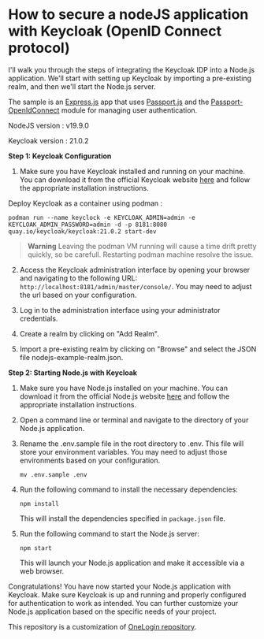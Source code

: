 # How to secure a nodeJS application with Keycloak (OpenID Connect protocol)

I'll walk you through the steps of integrating the Keycloak IDP into a Node.js application. 
We'll start with setting up Keycloak by importing a pre-existing realm, and then we'll start the Node.js server.

The sample is an [Express.js](https://expressjs.com/) app that uses
[Passport.js](http://www.passportjs.org/) and the [Passport-OpenIdConnect](https://github.com/jaredhanson/passport-openidconnect) module for managing user authentication.

NodeJS version : v19.9.0

Keycloak version : 21.0.2

**Step 1: Keycloak Configuration**

1. Make sure you have Keycloak installed and running on your machine. You can download it from the official Keycloak website [here](https://www.keycloak.org/downloads.html) and follow the appropriate installation instructions.

Deploy Keycloak as a container using podman :

```
podman run --name keyclock -e KEYCLOAK_ADMIN=admin -e KEYCLOAK_ADMIN_PASSWORD=admin -d -p 8181:8080 quay.io/keycloak/keycloak:21.0.2 start-dev
``` 
> **Warning**
> Leaving the podman VM running will cause a time drift pretty quickly, so be carefull. Restarting podman machine resolve the issue.

2. Access the Keycloak administration interface by opening your browser and navigating to the following URL: `http://localhost:8181/admin/master/console/`. You may need to adjust the url based on your configuration.

3. Log in to the administration interface using your administrator credentials.

4. Create a realm by clicking on "Add Realm".

5. Import a pre-existing realm by clicking on "Browse" and select the JSON file nodejs-example-realm.json.

**Step 2: Starting Node.js with Keycloak**

1. Make sure you have Node.js installed on your machine. You can download it from the official Node.js website [here](https://nodejs.org) and follow the appropriate installation instructions.

2. Open a command line or terminal and navigate to the directory of your Node.js application.

3. Rename the .env.sample file in the root directory to .env. This file will store your environment variables. You may need to adjust those environments based on your configuration.

    ```
    mv .env.sample .env
    ```

3. Run the following command to install the necessary dependencies:

   ```
   npm install
   ```

   This will install the dependencies specified in `package.json` file.

4. Run the following command to start the Node.js server:

   ```
   npm start
   ```

   This will launch your Node.js application and make it accessible via a web browser.

Congratulations! You have now started your Node.js application with Keycloak. Make sure Keycloak is up and running and properly configured for authentication to work as intended. You can further customize your Node.js application based on the specific needs of your project.


This repository is a customization of [OneLogin repository](https://github.com/onelogin/onelogin-oidc-node).